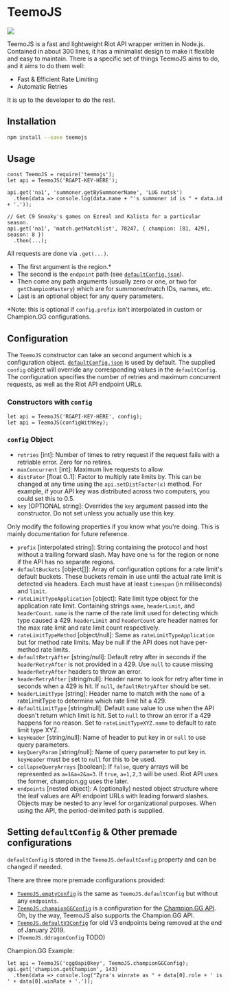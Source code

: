 # TeemoJS
[![](https://img.shields.io/npm/v/teemojs.svg)](https://www.npmjs.com/package/teemojs)

TeemoJS is a fast and lightweight Riot API wrapper written in Node.js.
Contained in about 300 lines,
it has a minimalist design to make it flexible and easy to maintain.
There is a specific set of things TeemoJS aims to do, and it aims to do them well:

- Fast & Efficient Rate Limiting
- Automatic Retries

It is up to the developer to do the rest.

## Installation

```sh
npm install --save teemojs
```

## Usage

```node
const TeemoJS = require('teemojs');
let api = TeemoJS('RGAPI-KEY-HERE');

api.get('na1', 'summoner.getBySummonerName', 'LUG nutsk')
  .then(data => console.log(data.name + "'s summoner id is " + data.id + '.'));

// Get C9 Sneaky's games on Ezreal and Kalista for a particular season.
api.get('na1', 'match.getMatchlist', 78247, { champion: [81, 429], season: 8 })
  .then(...);
```

All requests are done via `.get(...)`.
- The first argument is the region.*
- The second is the `endpoint` path
(see [`defaultConfig.json`](https://github.com/MingweiSamuel/TeemoJS/blob/master/defaultConfig.json)).
- Then come any path arguments (usually zero or one, or two for `getChampionMastery`) which are for
summoner/match IDs, names, etc.
- Last is an optional object for any query parameters.

\*Note: this is optional if `config.prefix` isn't interpolated in custom or Champion.GG configurations.

## Configuration

The `TeemoJS` constructor can take an second argument which is a configuration object.
[`defaultConfig.json`](https://github.com/MingweiSamuel/TeemoJS/blob/master/defaultConfig.json)
is used by default. The supplied `config` object will override any corresponding values in the `defaultConfig`.
The configuration specifies the number of retries and maximum concurrent requests, as well as the Riot API
endpoint URLs.

### Constructors with `config`
```node
let api = TeemoJS('RGAPI-KEY-HERE', config);
let api = TeemoJS(configWithKey);
```

### `config` Object

- `retries` [int]: Number of times to retry request if the request fails with a retriable error. Zero for no retires.
- `maxConcurrent` [int]: Maximum live requests to allow.
- `distFator` [float 0..1]: Factor to multiply rate limits by. This can be changed at any time using the `api.setDistFactor(x)` method. For example, if your API key was distributed across two computers, you could set this to 0.5.
- `key` [OPTIONAL string]: Overrides the `key` argument passed into the constructor. Do not set unless you actually use this key.

Only modify the following properties if you know what you're doing. This is mainly documentation for future reference.

- `prefix` [interpolated string]: String containing the protocol and host without a trailing forward slash. May have one `%s` for the region or none if the API has no separate regions.
- `defaultBuckets` [object[]]: Array of configuration options for a rate limit's default buckets. These buckets remain in use until the actual rate limit is detected via headers. Each must have at least `timespan` (in milliseconds) and `limit`.
- `rateLimitTypeApplication` [object]: Rate limit type object for the application rate limit. Containing strings `name`, `headerLimit`, and `headerCount`. `name` is the name of the rate limit used for detecting which type caused a 429. `headerLimit` and `headerCount` are header names for the max rate limit and rate limit count respectively.
- `rateLimitTypeMethod` [object/null]: Same as `rateLimitTypeApplication` but for method rate limits. May be null if the API does not have per-method rate limits.
- `defaultRetryAfter` [string/null]: Default retry after in seconds if the `headerRetryAfter` is not provided in a 429. Use `null` to cause missing `headerRetryAfter` headers to throw an error.
- `headerRetryAfter` [string/null]: Header name to look for retry after time in seconds when a 429 is hit. If `null`, `defaultRetryAfter` should be set.
- `headerLimitType` [string]: Header name to match with the `name` of a rateLimitType to determine which rate limit hit a 429.
- `defaultLimitType` [string/null]: Default `name` value to use when the API doesn't return which limit is hit. Set to `null` to throw an error if a 429 happens for no reason. Set to `rateLimitTypeXYZ.name` to default to rate limit type XYZ.
- `keyHeader` [string/null]: Name of header to put key in or `null` to use query parameters.
- `keyQueryParam` [string/null]: Name of query parameter to put key in. `keyHeader` must be set to `null` for this to be used.
- `collapseQueryArrays` [boolean]: If `false`, query arrays will be represented as `a=1&a=2&a=3`. If `true`, `a=1,2,3` will be used. Riot API uses the former, champion.gg uses the later.
- `endpoints` [nested object]: A (optionally) nested object structure where the leaf values are API endpoint URLs with leading forward slashes. Objects may be nested to any level for organizational purposes. When using the API, the period-delimited path is supplied.

## Setting `defaultConfig` & Other premade configurations

`defaultConfig` is stored in the `TeemoJS.defaultConfig` property and can be changed if needed.

There are three more premade configurations provided:
- [`TeemoJS.emptyConfig`](https://github.com/MingweiSamuel/TeemoJS/blob/master/emptyConfig.json)
is the same as `TeemoJS.defaultConfig` but without any `endpoints`.
- [`TeemoJS.championGGConfig`](https://github.com/MingweiSamuel/TeemoJS/blob/master/championGGConfig.json)
is a configuration for the [Champion.GG API](http://api.champion.gg/). Oh, by the way, TeemoJS also supports the Champion.GG API.
- [`TeemoJS.defaultV3Config`](https://github.com/MingweiSamuel/TeemoJS/blob/master/defaultV3Config.json)
for old V3 endpoints being removed at the end of January 2019.
- (`TeemoJS.ddragonConfig` TODO)

Champion.GG Example:
```node
let api = TeemoJS('cgg0api0key', TeemoJS.championGGConfig);
api.get('champion.getChampion', 143)
  .then(data => console.log("Zyra's winrate as " + data[0].role + ' is ' + data[0].winRate + '.'));
```
